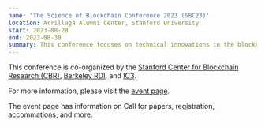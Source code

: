 ```yaml
---
name: 'The Science of Blockchain Conference 2023 (SBC23)'
location: Arrillaga Alumni Center, Stanford University
start: 2023-08-28
end: 2023-08-30
summary: This conference focuses on technical innovations in the blockchain ecosystem, and brings together researchers and practioners working in the space. We are interested in the application of cryptography, decentralized protocols, formal  methods, and empirical analysis, to improving the security and scalability of blockchain deployments. We aim to foster collaboration among practitioners and researchers working on blockchain protocol development, cryptography, distributed systems, secure computing, crypto-economics, and economic risk analysis.
---
```




This conference is co-organized by the <a href="http://cbr.stanford.edu">Stanford Center for Blockchain Research (CBR)</a>, <a href="https://rdi.berkeley.edu/">Berkeley RDI</a>, and <a href="https://www.initc3.org/">IC3</a>.

For more information, please visit the <a href="https://cbr.stanford.edu/sbc23/">event page</a>. 

The event page has information on Call for papers, registration, accommations, and more. 
